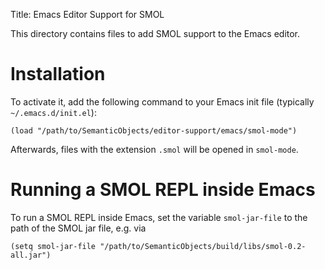 Title: Emacs Editor Support for SMOL

This directory contains files to add SMOL support to the Emacs editor.

# Installation

To activate it, add the following command to your Emacs init file (typically
`~/.emacs.d/init.el`):

```elisp
(load "/path/to/SemanticObjects/editor-support/emacs/smol-mode")
```

Afterwards, files with the extension `.smol` will be opened in `smol-mode`.

# Running a SMOL REPL inside Emacs

To run a SMOL REPL inside Emacs, set the variable `smol-jar-file` to the path
of the SMOL jar file, e.g. via

```elisp
(setq smol-jar-file "/path/to/SemanticObjects/build/libs/smol-0.2-all.jar")
```
